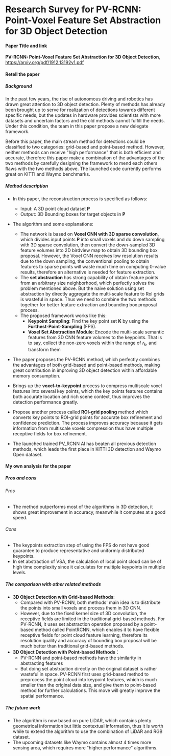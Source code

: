 # Research Survey for PV-RCNN: Point-Voxel Feature Set Abstraction for 3D Object Detection

#### Paper Title and link

**PV-RCNN: Point-Voxel Feature Set Abstraction for 3D Object Detection**, https://arxiv.org/pdf/1912.13192v1.pdf

#### Retell the paper

##### Background

In the past few years, the rise of autonomous driving and robotics has drawn great attention to 3D object detection. Plenty of methods has already been brought up to serve for realization of detections towards different specific needs, but the updates in hardware provides scientists with more datasets and uncertain factors and the old methods cannot fulfill the needs. Under this condition, the team in this paper propose a new delegate framework.

Before this paper, the main stream method for detections could be classified to two categories: grid-based and point-based method. However, neither methods can receive "high performance" that is both efficient and accurate, therefore this paper make a combination of the advantages of the two methods by carefully designing the framework to mend each others flaws with the two methods above. The launched code currently performs great on KITTI and Waymo benchmarks. 

##### Method description

- In this paper, the reconstruction process is specified as follows: 
  - Input: A 3D point cloud dataset **P**
  - Output: 3D Bounding boxes for target objects in **P**
- The algorithm and some explanations:
  - The network is based on **Voxel CNN with 3D sparse convolution**, which divides input points **P** into small voxels and do down sampling with 3D sparse convolution, then convert the down-sampled 3D feature volumes into 2D birdview map to obtain 3D bounding box proposal. However, the Voxel CNN receives low resolution results due to the down sampling, the conventional pooling to obtain features to sparse points will waste much time on computing 0-value results, therefore an alternative is needed for feature extraction.
  - The **set abstraction** has strong capability of obtain feature points from an arbitrary size neighborhood, which perfectly solves the problem mentioned above. But the naive solution using set abstraction by directly aggregate the multi-scale feature to RoI grids is wasteful in space. Thus we need to combine the two methods together for better feature extraction and bounding box proposal process.
  - The proposed framework works like this:
    - **Keypoint Sampling**: Find the key point set **K** by using the **Furthest-Point-Sampling** (FPS).
    - **Voxel Set Abstraction Module**: Encode the multi-scale semantic features from 3D CNN feature volumes to the keypoints. That is to say, collect the non-zero voxels within the range of $r_k$, and transform them 

- The paper proposes the PV-RCNN method, which perfectly combines the advantages of both grid-based and point-based methods, making great contribution in improving 3D object detection within affordable memory consumption.
- Brings up the **voxel-to-keypoint** process to compress multiscale voxel features into several key points, which the key points features contains both accurate location and rich scene context, thus improves the detection performance greatly.
- Propose another process called **ROI-grid pooling** method which converts key points to ROI-grid points for accurate box refinement and confidence prediction. The process improves accuracy because it gets information from multiscale voxels compression thus have multiple receptive fields for box refinement.
- The launched trained PV_RCNN AI has beaten all previous detection methods, which leads the first place in KITTI 3D detection and Waymo Open dataset.

#### My own analysis for the paper

##### Pros and cons

###### Pros

- The method outperforms most of the algorithms in 3D detection, it shows great improvement in accuracy, meanwhile it computes at a good speed.

###### Cons

- The keypoints extraction step of using the FPS do not have good guarantee to produce representative and uniformly distributed keypoints.
- In set abstraction of VSA, the calculation of local point cloud can be of high time complexity since it calculates for multiple keypoints in multiple levels.

##### The comparison with other related methods

- **3D Object Detection with Grid-based Methods**: 
  - Compared with PV-RCNN, both methods' main idea is to distribute the points into small voxels and process them in 3D CNN.
  - However, due to the fixed kernel size of 3D convolution, the receptive fields are limited in the traditional grid-based methods. For PV-RCNN, it uses set abstraction operation proposed by a point-based method called PointRCNN, which enables it to have flexible receptive fields for point cloud feature learning, therefore its resolution quality and accuracy of bounding box proposal will be much better than traditional grid-based methods.
- **3D Object Detection with Point-based Methods**：
  - PV-RCNN and point-based methods have the similarity in abstracting features
  - But doing set abstraction directly on the original dataset is rather wasteful in space. PV-RCNN first uses grid-based method to preprocess the point cloud into keypoint features, which is much smaller than the original data size, and give them to point-based method for further calculations. This move will greatly improve the spatial performance.

##### The future work

- The algorithm is now based on pure LiDAR, which contains plenty geometrical information but little contextual information, thus it is worth while to extend the algorithm to use the combination of LiDAR and RGB dataset.
- The upcoming datasets like Waymo contains almost 4 times more sensing area, which requires more "higher performance" algorithms.

